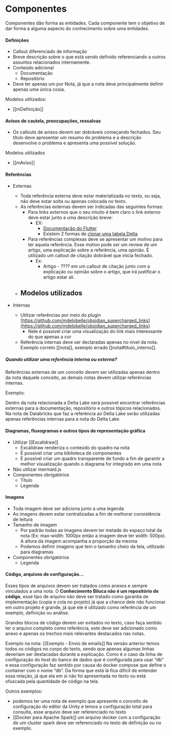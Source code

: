 # Componentes

Componentes dão forma as entidades.
Cada componente tem o objetivo de dar forma a alguma aspecto do conhecimento sobre uma entidades.

#### Definições

- Callout diferenciado de informação
- Breve descrição sobre o que está sendo definido referenciando a outros assuntos relacionados internamente.
- Conteúdo adicional
    - Documentação
    - Repositório
- Deve ter apenas um por Nota, já que a nota deve principalmente definir apenas uma única cosia.

Modelos utilizados:
- [[mDefinição]]

#### Avisos de cautela, preocupações, ressalvas

- Os callouts de avisos devem ser dobráveis começando fechados. Seu título deve apresentar um resumo do problema e a descrição desenvolve o problema e apresenta uma possível solução.

Modelos utilizados
- [[mAviso]]

#### Referências

- Externas
    - Toda referência externa deve estar materializada no texto, ou seja, não deve estar solta ou apenas colocada no texto.
    - As referências externas devem ser indicadas das seguintes formas:
        - Para links externos que o seu intuito é bem claro o link externo deve estar junto a uma descrição breve:
            - EX:
                - [Documentação do Flutter](%E2%80%A6)
                - Existem 2 formas de [clonar uma tabela Delta](%E2%80%A6)
        - Para referências complexas deve se apresentar um motivo para ter aquela referência. Esse motivo pode ser um review de um artigo, uma explicação sobre a referência, uma opinião. É utilizado um callout de citação dobrável que inicia fechado.
            - Ex:
                - Artigo - ???? em um callout de citação junto com a explicação ou opinião sobre o artigo, que irá justificar o artigo estar ali.
	- Modelos utilizados
		- 

- Internas
    - Utilizar referências por meio do plugin [https://github.com/mdelobelle/obsidian_supercharged_links](https://github.com/mdelobelle/obsidian_supercharged_links)
        - Nele é possível criar uma visualização do link mais interessante do que apenas a cor
    - Referência internas deve ser declaradas apenas no nível da nota. Exemplo correto [[nota]], exemplo errado [[nota#título_interno]].

##### Quando utilizar uma referência interna ou externa?

Referências externas de um conceito devem ser utilizadas apenas dentro da nota daquele conceito, as demais notas devem utilizar referências internas.

Exemplo: 

Dentro da nota relacionada a Delta Lake será possível encontrar referências externas para a documentação, repositório e outros tópicos relacionados. Na nota de Databricks que faz a referência ao Delta Lake serão utilizadas apenas referências internas para a nota do Delta Lake.

#### Diagramas, fluxogramas e outros tipos de representação gráfica

- Utilizar [[Excalidraw]]
    - Excalidraw renderiza o conteúdo do quadro na nota
    - É possível criar uma biblioteca de componentes
    - É possível criar um quadro transparente de fundo a fim de garantir a melhor visualização quando o diagrama for integrado em uma nota
- Não utilizar mermaid.js
- Componentes obrigatórios
    - Título
    - Legenda

#### Imagens

- Toda imagem deve ser adiciona junto a uma legenda
- As imagens devem estar centralizadas a fim de melhorar consistência de leitura
- Tamanho de imagem
    - Por padrão todas as imagens devem ter metade do espaço total da nota (Ex: max-width: 1000px então a imagem deve ter width: 500px). A altura da imagem acompanha a proporção da mesma
    - Podemos definir imagens que tem o tamanho cheio da tela, utilizado para diagramas
- Componentes obrigatórios
    - Legenda

#### Código, arquivos de configuração…

Esses tipos de arquivos devem ser tratados como anexos e sempre vinculados a uma nota. O **Conhecimento Biluca não é um repositório de código**, esse tipo de arquivo não deve ser tratado como garantia de implementação (copia e cola no projeto) já que a chance dele não funcionar em outro projeto é grande, já que ele é utilizado como referência de um exemplo, definição ou análise. 

Grandes blocos de código devem ser evitados no texto, caso faça sentido ter o arquivo completo como referência, este deve ser adicionado como anexo e apenas os trechos mais relevantes destacados nas notas.

Exemplo na nota: [[Exemplo - Envio de emails]]
Na versão anterior temos todos os códigos no corpo do texto, sendo que apenas algumas linhas deveriam ser destacadas durante a explicação. Como é o caso da linha de configuração do host do banco de dados que é configurada para usar “db” e essa configuração faz sentido por causa do docker compose que define o container com o nome “db”. Da forma que está lá fica difícil de entender essa relação, já que ela em si não foi apresentada no texto ou está ofuscada pela quantidade de código na tela.

Outros exemplos:
- podemos ter uma nota de exemplo que apresente o conceito de configuração do editor da Unity e temos a configuração total para consulta, esse arquivo deve ser referenciado no texto
- [[Docker para Apache Spark]] um arquivo docker com a configuração de um cluster spark deve ser referenciado no texto de definição ou no exemplo.